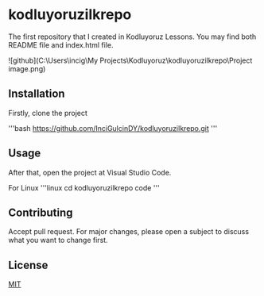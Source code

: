 # kodluyoruzilkrepo
The first repository that I created in Kodluyoruz Lessons. You may find both README file and index.html file.

![github](C:\Users\incig\My Projects\Kodluyoruz\kodluyoruzilkrepo\Project image.png)

## Installation
Firstly, clone  the project

'''bash
https://github.com/InciGulcinDY/kodluyoruzilkrepo.git
'''

## Usage
After that, open the project at Visual Studio Code.

For Linux
'''linux
cd kodluyoruzilkrepo
code 
'''

## Contributing
Accept pull request. For major changes, please open a subject to discuss what you want to change first.


## License
[MIT](https://choosealicense.com/licenses/mit/)

